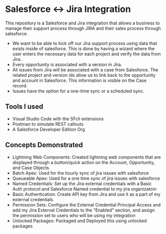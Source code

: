 # Salesforce <-> Jira Integration 
This repository is a Salesforce and Jira integraiton that allows a business to manage their support process through JIRA and their sales process through salesforce.
- We want to be able to kick off our Jira support process using data that exists inside of salesforce. This is done by having a wizard where the user enters the necessary data for each project and verify the data from Jira.
- Every opportunity is associated with a version in Jira.
- All issues from Jira will be associated with a case from Salesforce. The related project and version ids allow us to link back to the opportunity and account in Salesforce. This information is visible on the Case record.
- Issues have the option for a one-time sync or a scheduled sync.
    
## Tools I used
- Visual Studio Code with the SFcli extensions
- Postman to simulate REST callouts
- A Salesforce Developer Edition Org

## Concepts Demonstrated
- Lightning Web Components: Created lightning web components that are displayed through a button/quick action on the Account, Opportunity, and Case Objects.
- Batch Apex: Used for the hourly sync of jira issues with salesforce
- Queueable Apex: Used for a one time sync of jira issues with salesforce
- Named Credentials: Set up the Jira external credentials with a Basic Auth protocol and Salesforce Named credential to my jira organizatoin 
- Basic Authentication: Create API key from Jira and use it as a part of my external credentials
- Permission Sets: Configure the External Credential Principal Access and add my Jira External Credentials to the "Enabled" section, and assign the permission set to users who will be using my integration
- Unlocked Packages: Packaged and Deployed this using unlocked packages 

